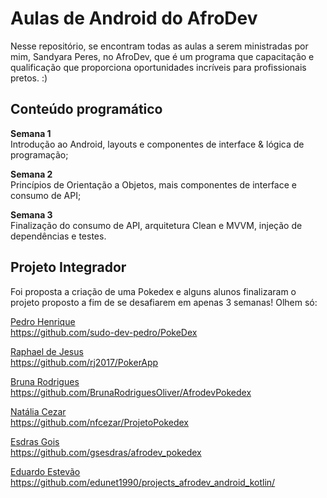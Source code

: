 # Aulas de Android do AfroDev

Nesse repositório, se encontram todas as aulas a serem ministradas por mim, Sandyara Peres, no AfroDev, que é um programa que capacitação e qualificação que proporciona oportunidades incríveis para profissionais pretos. :)

## Conteúdo programático

<b>Semana 1</b>  
Introdução ao Android, layouts e componentes de interface & lógica de programação;  
  
<b>Semana 2</b>  
Princípios de Orientação a Objetos, mais componentes de interface e consumo de API;  
  
<b>Semana 3</b>  
Finalização do consumo de API, arquitetura Clean e MVVM, injeção de dependências e testes. 

## Projeto Integrador

Foi proposta a criação de uma Pokedex e alguns alunos finalizaram o projeto proposto a fim de se desafiarem em apenas 3 semanas! Olhem só:

[Pedro Henrique](https://www.linkedin.com/in/phro-lnkdn/)  
https://github.com/sudo-dev-pedro/PokeDex  

[Raphael de Jesus](https://www.linkedin.com/in/raphael-de-jesus-72731a66/)  
https://github.com/rj2017/PokerApp  

[Bruna Rodrigues](https://www.linkedin.com/in/bruna-rodrigues-oliveira-466a93172/)  
https://github.com/BrunaRodriguesOliver/AfrodevPokedex  

[Natália Cezar](https://www.linkedin.com/in/natalia-ferreira-cezar/)  
https://github.com/nfcezar/ProjetoPokedex  

[Esdras Gois](https://www.linkedin.com/in/gsesdras/)  
https://github.com/gsesdras/afrodev_pokedex  

[Eduardo Estevão](https://www.linkedin.com/in/eduardo-estev%C3%A3o-3304146b/)
https://github.com/edunet1990/projects_afrodev_android_kotlin/
  
